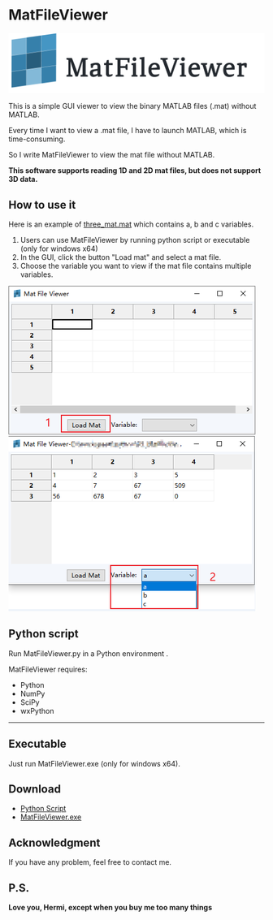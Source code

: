 # MatFileViewer
![](https://github.com/worlddatong/MatFileViewer/blob/main/imgs/3.png)

This is a simple GUI viewer to view the binary MATLAB files (.mat) without MATLAB.

Every time I want to view a .mat file, I have to launch MATLAB, which is time-consuming.

So I write MatFileViewer to view the mat file without MATLAB.

**This software supports reading 1D and 2D mat files, but does not support 3D data.**

## How to use it
Here is an example of  [three_mat.mat](https://github.com/worlddatong/MatFileViewer/blob/main/TestData/three_mat.mat) which contains a, b and c variables.

1. Users can use MatFileViewer by running python script or executable  (only for windows x64)
2. In the GUI, click the button "Load mat" and select a mat file.
3. Choose the variable you want to view if the mat file contains multiple variables.

![](https://github.com/worlddatong/MatFileViewer/blob/main/imgs/4.png)
![](https://github.com/worlddatong/MatFileViewer/blob/main/imgs/6.png)

## Python script
Run MatFileViewer.py in a Python environment .

MatFileViewer requires:

- Python 
- NumPy 
- SciPy 
- wxPython
--------------------------

## Executable 
Just run MatFileViewer.exe (only for windows x64).

## Download
- [Python Script](https://github.com/worlddatong/MatFileViewer/blob/main/Script/MatFileViewer.py)
- [MatFileViewer.exe](https://github.com/worlddatong/MatFileViewer/releases)

## Acknowledgment
If you have any problem, feel free to contact me.


## P.S.
**Love you, Hermi, except when you buy me too many things**
